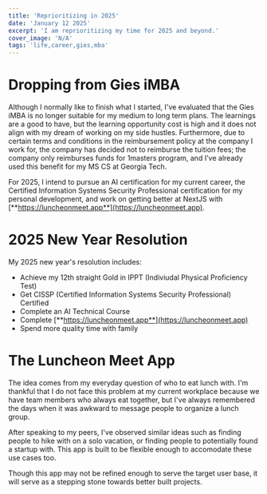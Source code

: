 ```yaml
---
title: 'Reprioritizing in 2025'
date: 'January 12 2025'
excerpt: 'I am reprioritizing my time for 2025 and beyond.'
cover_image: 'N/A'
tags: 'life,career,gies,mba'
---
```

# Dropping from Gies iMBA
Although I normally like to finish what I started, I've evaluated that the Gies iMBA is no longer suitable for my medium to long term plans. The learnings are a good to have, but the learning opportunity cost is high and it does not align with my dream of working on my side hustles. Furthermore, due to certain terms and conditions in the reimbursement policy at the company I work for, the company has decided not to reimburse the tuition fees; the company only reimburses funds for 1masters program, and I've already used this benefit for my MS CS at Georgia Tech. 

For 2025, I intend to pursue an AI certification for my current career, the Certified Information Systems Security Professional certification for my personal development, and work on getting better at NextJS with [**https://luncheonmeet.app**](https://luncheonmeet.app). 

# 2025 New Year Resolution
My 2025 new year's resolution includes:
- Achieve my 12th straight Gold in IPPT (Indiviudal Physical Proficiency Test)
- Get CISSP (Certified Information Systems Security Professional) Certified
- Complete an AI Technical Course
- Complete [**https://luncheonmeet.app**](https://luncheonmeet.app)
- Spend more quality time with family

# The Luncheon Meet App
The idea comes from my everyday question of who to eat lunch with. I'm thankful that I do not face this problem at my current workplace because we have team members who always eat together, but I've always remembered the days when it was awkward to message people to organize a lunch group. 

After speaking to my peers, I've observed similar ideas such as finding people to hike with on a solo vacation, or finding people to potentially found a startup with. This app is built to be flexible enough to accomodate these use cases too. 

Though this app may not be refined enough to serve the target user base, it will serve as a stepping stone towards better built projects. 